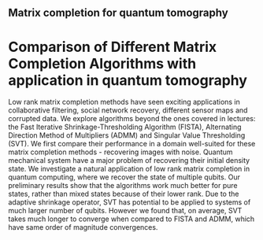 ## Matrix completion for quantum tomography

# Comparison of Different Matrix Completion Algorithms with application in quantum tomography

Low rank matrix completion methods have seen exciting applications in collaborative filtering, social network recovery, different sensor maps and corrupted data. We explore algorithms beyond the ones covered in lectures: the Fast Iterative Shrinkage-Thresholding Algorithm (FISTA), Alternating Direction Method of Multipliers (ADMM) and Singular Value Thresholding (SVT). We first compare their performance in a domain well-suited for these matrix completion methods - recovering images with noise. Quantum mechanical system have a major problem of recovering their initial density state. We investigate a natural application of low rank matrix completion in quantum computing, where we recover the state of multiple qubits.  Our preliminary results show that the algorithms work much better for pure states, rather than mixed states because of their lower rank. Due to the adaptive shrinkage operator, SVT has potential to be applied to systems of much larger number of qubits. However we found that, on average, SVT takes much longer to converge when compared to FISTA and ADMM, which have same order of magnitude convergences. 
